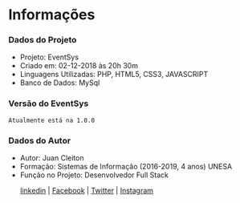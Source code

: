 # Informações

### Dados do Projeto

- Projeto: EventSys
- Criado em: 02-12-2018 às 20h 30m
- Linguagens Utilizadas: PHP, HTML5, CSS3, JAVASCRIPT
- Banco de Dados: MySql

### Versão do EventSys
	Atualmente está na 1.0.0

### Dados do Autor

- Autor: Juan Cleiton
- Formação: Sistemas de Informação (2016-2019, 4 anos) UNESA
- Função no Projeto: Desenvolvedor Full Stack
	<p>
		<a href="https://linkedin.com/in/juancleiton30">linkedin</a> |
		<a href="https://www.facebook.com/juancleiton30"> Facebook</a> |
		<a href="https://twitter.com/juancleiton30"> Twitter</a> |
		<a href="https://www.instagram.com/juan_cleiton30/"> Instagram </a>
	</p>